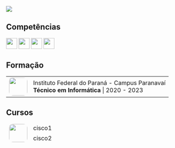 <img src="https://github-readme-stats.vercel.app/api/top-langs/?username=luan004&layout=compact&langs_count=6&theme=react&hide=dart&custom_title=Linguagens%20Mais%20Usadas"/>

## Competências 

<img style="height:30px;width:30px" src="https://cdn.jsdelivr.net/gh/devicons/devicon/icons/java/java-original-wordmark.svg" /> <img style="height:30px;width:30px" src="https://cdn.jsdelivr.net/gh/devicons/devicon/icons/javascript/javascript-original.svg" />  <img style="height:30px;width:30px" src="https://cdn.jsdelivr.net/gh/devicons/devicon/icons/css3/css3-original.svg" /> <img style="height:30px;width:30px" src="https://cdn.jsdelivr.net/gh/devicons/devicon/icons/html5/html5-original.svg" />

## Formação

<table>
    <tr>
        <td>
            <img style="height:50px;width:50px;border-radius:10px" src="https://luan004.github.io/images/ifpr.png"/>
        </td>
        <td>
            Instituto Federal do Paraná - Campus Paranavaí<br>
            <b>Técnico em Informática</b> | 2020 - 2023
        </td>
    </tr>
</table>

## Cursos

<table>
<thead>
  <tr>
    <td rowspan="2">
        <img style="height:50px;width:50px;border-radius:10px" src="https://luan004.github.io/images/cisco2.png"/>
      </td>
    <td>cisco1</td>
  </tr>
  <tr>
    <td>cisco2</td>
  </tr>
</thead>
</table>
